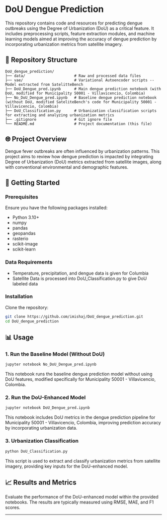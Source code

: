 # DoU Dengue Prediction

This repository contains code and resources for predicting dengue outbreaks using the Degree of Urbanization (DoU) as a critical feature. It includes preprocessing scripts, feature extraction modules, and machine learning models aimed at improving the accuracy of dengue prediction by incorporating urbanization metrics from satellite imagery.

## 📁 Repository Structure

```
DoU_dengue_prediction/
├── data/                      # Raw and processed data files
├── vae/                       # Variational Autoencoder scripts -- Model extracted from SatelitteBench
├── DoU_Dengue_pred.ipynb      # Main dengue prediction notebook (with DoU, modified for Municipality 50001 - Villavicencio, Colombia)
├── No_DoU_Dengue_pred.ipynb   # Baseline dengue prediction notebook (without DoU, modified SateliteBench's code for Municipality 50001 - Villavicencio, Colombia)
├── DoU_Classification.py      # Urbanization classification scripts for extracting and analyzing urbanization metrics
├── .gitignore                 # Git ignore file
└── README.md                  # Project documentation (this file)
```

## 🌐 Project Overview

Dengue fever outbreaks are often influenced by urbanization patterns. This project aims to review how dengue prediction is impacted by integrating Degree of Urbanization (DoU) metrics extracted from satellite images, along with conventional environmental and demographic features.

## 🚀 Getting Started

### Prerequisites
Ensure you have the following packages installed:
- Python 3.10+
- numpy
- pandas
- geopandas
- rasterio
- scikit-image
- scikit-learn

### Data Requirements
- Temperature, precipitation, and dengue data is given for Columbia
- Satellite Data is processed into DoU_Classification.py to give DoU labeled data

### Installation
Clone the repository:
```bash
git clone https://github.com/imishaj/DoU_dengue_prediction.git
cd DoU_dengue_prediction
```

## 📊 Usage

### 1. Run the Baseline Model (Without DoU)
```bash
jupyter notebook No_DoU_Dengue_pred.ipynb
```
This notebook runs the baseline dengue prediction model without using DoU features, modified specifically for Municipality 50001 - Villavicencio, Colombia.

### 2. Run the DoU-Enhanced Model
```bash
jupyter notebook DoU_Dengue_pred.ipynb
```
This notebook includes DoU metrics in the dengue prediction pipeline for Municipality 50001 - Villavicencio, Colombia, improving prediction accuracy by incorporating urbanization data.

### 3. Urbanization Classification
```bash
python DoU_Classification.py
```
This script is used to extract and classify urbanization metrics from satellite imagery, providing key inputs for the DoU-enhanced model.

## 📈 Results and Metrics
Evaluate the performance of the DoU-enhanced model within the provided notebooks. The results are typically measured using RMSE, MAE, and F1 scores.

---
